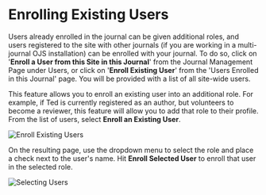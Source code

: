 # Enrolling Existing Users



Users already enrolled in the journal can be given additional roles, and users registered to the site with other journals (if you are working in a multi-journal OJS installation) can be enrolled with your journal. To do so, click on '**Enroll a User from this Site in this Journal**' from the Journal Management Page under Users, or click on '**Enroll Existing User**' from the 'Users Enrolled in this Journal' page. You will be provided with a list of all site-wide users.

This feature allows you to enroll an existing user into an additional role. For example, if Ted is currently registered as an author, but volunteers to become a reviewer, this feature will allow you to add that role to their profile. From the list of users, select **Enroll an Existing User**.

![Enroll Existing Users](images/chapter5/jm_users_4.png)


On the resulting page, use the dropdown menu to select the role and place a check next to the user's name. Hit **Enroll Selected User** to enroll that user in the selected role.

![Selecting Users](images/chapter5/jm_users_5.png)


